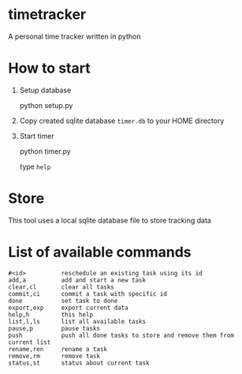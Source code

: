 # timetracker

A personal time tracker written in python

# How to start

1. Setup database 

    python setup.py 
  
2. Copy created sqlite database `timer.db` to your HOME directory

3. Start timer

    python timer.py
    
    type `help`


# Store

This tool uses a local sqlite database file to store tracking data

# List of available commands


    #<id>          reschedule an existing task using its id
    add,a          add and start a new task
    clear,cl       clear all tasks
    commit,ci      commit a task with specific id
    done           set task to done
    export,exp     export current data
    help,h         this help
    list,l,ls      list all available tasks
    pause,p        pause tasks
    push           push all done tasks to store and remove them from current list
    rename,ren     rename a task
    remove,rm      remove task
    status,st      status about current task
